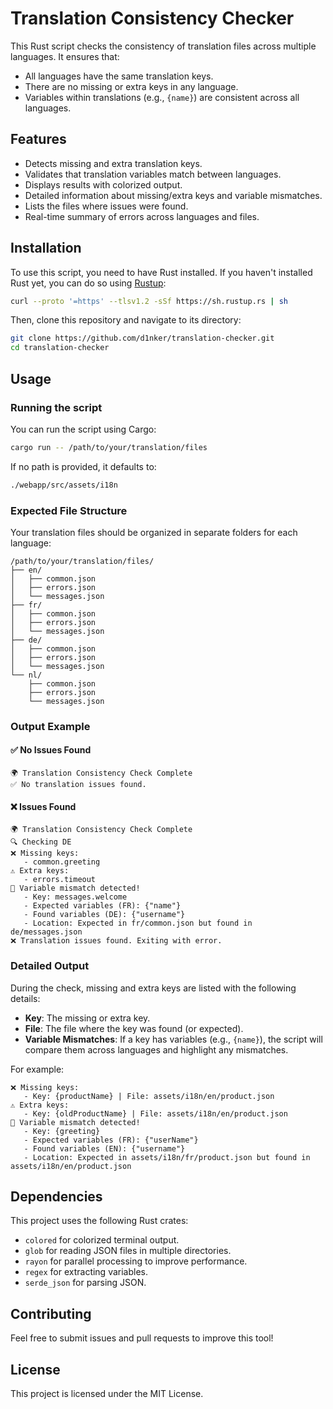 
# Translation Consistency Checker

This Rust script checks the consistency of translation files across multiple languages. It ensures that:

- All languages have the same translation keys.
- There are no missing or extra keys in any language.
- Variables within translations (e.g., `{name}`) are consistent across all languages.

## Features

- Detects missing and extra translation keys.
- Validates that translation variables match between languages.
- Displays results with colorized output.
- Detailed information about missing/extra keys and variable mismatches.
- Lists the files where issues were found.
- Real-time summary of errors across languages and files.

## Installation

To use this script, you need to have Rust installed. If you haven't installed Rust yet, you can do so using [Rustup](https://rustup.rs/):

```sh
curl --proto '=https' --tlsv1.2 -sSf https://sh.rustup.rs | sh
```

Then, clone this repository and navigate to its directory:

```sh
git clone https://github.com/d1nker/translation-checker.git
cd translation-checker
```

## Usage

### Running the script

You can run the script using Cargo:

```sh
cargo run -- /path/to/your/translation/files
```

If no path is provided, it defaults to:

```sh
./webapp/src/assets/i18n
```

### Expected File Structure

Your translation files should be organized in separate folders for each language:

```
/path/to/your/translation/files/
├── en/
│   ├── common.json
│   ├── errors.json
│   └── messages.json
├── fr/
│   ├── common.json
│   ├── errors.json
│   └── messages.json
├── de/
│   ├── common.json
│   ├── errors.json
│   └── messages.json
└── nl/
    ├── common.json
    ├── errors.json
    └── messages.json
```

### Output Example

#### ✅ No Issues Found

```
🌍 Translation Consistency Check Complete
✅ No translation issues found.
```

#### ❌ Issues Found

```
🌍 Translation Consistency Check Complete
🔍 Checking DE
❌ Missing keys:
   - common.greeting
⚠️ Extra keys:
   - errors.timeout
🔄 Variable mismatch detected!
   - Key: messages.welcome
   - Expected variables (FR): {"name"}
   - Found variables (DE): {"username"}
   - Location: Expected in fr/common.json but found in de/messages.json
❌ Translation issues found. Exiting with error.
```

### Detailed Output

During the check, missing and extra keys are listed with the following details:

- **Key**: The missing or extra key.
- **File**: The file where the key was found (or expected).
- **Variable Mismatches**: If a key has variables (e.g., `{name}`), the script will compare them across languages and highlight any mismatches.

For example:

```
❌ Missing keys:
   - Key: {productName} | File: assets/i18n/en/product.json
⚠️ Extra keys:
   - Key: {oldProductName} | File: assets/i18n/en/product.json
🔄 Variable mismatch detected!
   - Key: {greeting}
   - Expected variables (FR): {"userName"}
   - Found variables (EN): {"username"}
   - Location: Expected in assets/i18n/fr/product.json but found in assets/i18n/en/product.json
```

## Dependencies

This project uses the following Rust crates:

- `colored` for colorized terminal output.
- `glob` for reading JSON files in multiple directories.
- `rayon` for parallel processing to improve performance.
- `regex` for extracting variables.
- `serde_json` for parsing JSON.

## Contributing

Feel free to submit issues and pull requests to improve this tool!

## License

This project is licensed under the MIT License.
